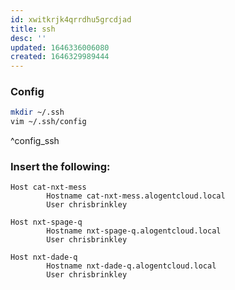 ```yaml
---
id: xwitkrjk4qrrdhu5grcdjad
title: ssh
desc: ''
updated: 1646336006080
created: 1646329989444
---
```

### Config 
```bash
mkdir ~/.ssh
vim ~/.ssh/config
```
^config_ssh
### Insert the following:
```
Host cat-nxt-mess
        Hostname cat-nxt-mess.alogentcloud.local
        User chrisbrinkley

Host nxt-spage-q
        Hostname nxt-spage-q.alogentcloud.local
        User chrisbrinkley

Host nxt-dade-q
        Hostname nxt-dade-q.alogentcloud.local
        User chrisbrinkley
```